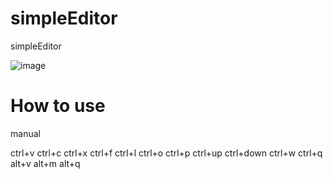# simpleEditor
simpleEditor

![image](https://github.com/user-attachments/assets/aa02ddce-bdd4-458f-957c-6448fa7f4159)

# How to use
manual

ctrl+v
ctrl+c
ctrl+x
ctrl+f
ctrl+l
ctrl+o
ctrl+p
ctrl+up
ctrl+down
ctrl+w
ctrl+q
alt+v
alt+m
alt+q
